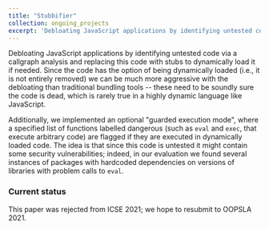 ```yaml
---
title: "Stubbifier"
collection: ongoing_projects
excerpt: 'Debloating JavaScript applications by identifying untested code via a callgraph analysis, and replacing this code with stubs to dynamically load it if needed.'
---
```


Debloating JavaScript applications by identifying untested code via a callgraph analysis and replacing this code with stubs to dynamically load it if needed.
Since the code has the option of being dynamically loaded (i.e., it is not entirely removed) we can be much more aggressive with the debloating than traditional bundling tools -- these need to be soundly sure the code is dead, which is rarely true in a highly dynamic language like JavaScript.

Additionally, we implemented an optional "guarded execution mode", where a specified list of functions labelled dangerous (such as `eval` and `exec`, that execute arbitrary code) are flagged if they are executed in dynamically loaded code.
The idea is that since this code is untested it might contain some security vulnerabilities; indeed, in our evaluation we found several instances of packages with hardcoded dependencies on versions of libraries with problem calls to `eval`. 

### Current status
This paper was rejected from ICSE 2021; we hope to resubmit to OOPSLA 2021.